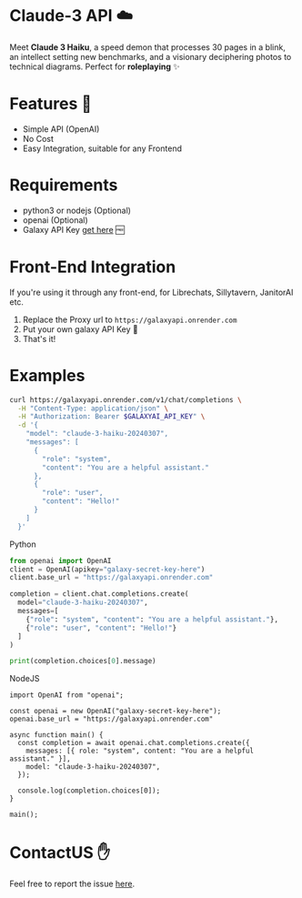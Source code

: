 # Claude-3 API ☁️

Meet **Claude 3 Haiku**, a speed demon that processes 30 pages in a blink, an intellect setting new benchmarks, and a visionary deciphering photos to technical diagrams. 
Perfect for **roleplaying** ✨

# Features 🌟
- Simple API (OpenAI)
- No Cost
- Easy Integration, suitable for any Frontend

# Requirements
- python3 or nodejs (Optional)
- openai (Optional)
- Galaxy API Key [get here](https://discord.com/invite/rDfeS6Jf) 🆓

# Front-End Integration
If you're using it through any front-end, 
for Librechats, Sillytavern, JanitorAI etc.

1. Replace the Proxy url to
```https://galaxyapi.onrender.com```
2. Put your own galaxy API Key 🔐
3. That's it!

# Examples

```bash
curl https://galaxyapi.onrender.com/v1/chat/completions \
  -H "Content-Type: application/json" \
  -H "Authorization: Bearer $GALAXYAI_API_KEY" \
  -d '{
    "model": "claude-3-haiku-20240307",
    "messages": [
      {
        "role": "system",
        "content": "You are a helpful assistant."
      },
      {
        "role": "user",
        "content": "Hello!"
      }
    ]
  }'
```
Python
```python
from openai import OpenAI
client = OpenAI(apikey="galaxy-secret-key-here")
client.base_url = "https://galaxyapi.onrender.com"

completion = client.chat.completions.create(
  model="claude-3-haiku-20240307",
  messages=[
    {"role": "system", "content": "You are a helpful assistant."},
    {"role": "user", "content": "Hello!"}
  ]
)

print(completion.choices[0].message)

```

NodeJS
```node
import OpenAI from "openai";

const openai = new OpenAI("galaxy-secret-key-here");
openai.base_url = "https://galaxyapi.onrender.com"

async function main() {
  const completion = await openai.chat.completions.create({
    messages: [{ role: "system", content: "You are a helpful assistant." }],
    model: "claude-3-haiku-20240307",
  });

  console.log(completion.choices[0]);
}

main();
```
# ContactUS ✋
Feel free to report the issue [here](https://discord.com/invite/rDfeS6Jf).
